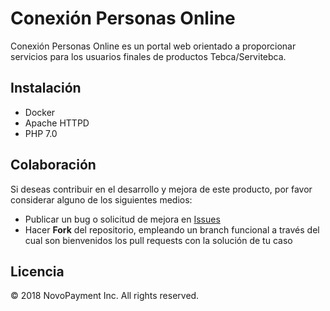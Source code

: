 # Conexión Personas Online

Conexión Personas Online es un portal web orientado a proporcionar servicios para los usuarios finales de productos Tebca/Servitebca.


## Instalación

- Docker
- Apache HTTPD
- PHP 7.0


## Colaboración

Si deseas contribuir en el desarrollo y mejora de este producto, por favor considerar alguno de los siguientes medios:

- Publicar un bug o solicitud de mejora en [Issues](./issues/new)
- Hacer **Fork** del repositorio, empleando un branch funcional a través del cual son bienvenidos los pull requests con la solución de tu caso


## Licencia

© 2018 NovoPayment Inc. All rights reserved.
